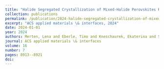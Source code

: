 ```yaml
---
title: "Halide Segregated Crystallization of Mixed-Halide Perovskites Revealed by In Situ GIWAXS"
collection: publications
permalink: /publication/2024-halide-segregated-crystallization-of-mixed-halide-/
excerpt: "ACS applied materials \& interfaces, 2024"
date: 2024-01-01
year: 2024
authors: Merten, Lena and Eberle, Timo and Kneschaurek, Ekaterina and Scheffczyk, Niels and Zimmermann, Paul and Zaluzhnyy, Ivan and Khadiev, Azat and Bertram, Florian and Paulus, Fabian and Hinderhofer, Alexander and others
journal: ACS applied materials \& interfaces
volume: 16
number: 7
pages: 8913--8921
doi: 
---
```

